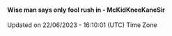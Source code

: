 #### Wise man says only fool rush in - McKidKneeKaneSir
Updated on 22/06/2023 - 16:10:01 (UTC) Time Zone
